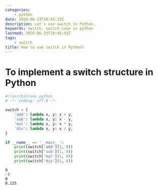 ```yaml
---
categories:
    - python
date: 2020-06-23T10:43:33Z
description: Let's use switch in Python.
keywords: switch, switch case in python
lastmod: 2020-06-23T10:45:43Z
tags:
    - switch
title: How to use switch in Python?
---
```




# To implement a switch structure in Python

```python
#!/usr/bin/env python
# -*- coding: utf-8 -*-

switch = {
    'add': lambda x, y: x + y,
    'sub': lambda x, y: x - y,
    'mul': lambda x, y: x * y,
    'div': lambda x, y: x / y,
}

if __name__ == '__main__':
    print(switch['add'](1, 8))
    print(switch['sub'](1, 8))
    print(switch['mul'](1, 8))
    print(switch['div'](1, 8))

```

```text
9
-7
8
0.125
```
